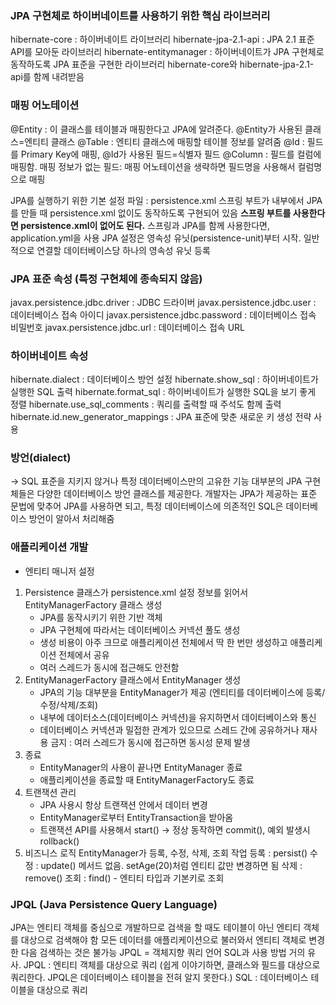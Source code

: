 
### JPA 구현체로 하이버네이트를 사용하기 위한 핵심 라이브러리
hibernate-core : 하이버네이트 라이브러리
hibernate-jpa-2.1-api : JPA 2.1 표준 API를 모아둔 라이브러리
hibernate-entitymanager : 하이버네이트가 JPA 구현체로 동작하도록 JPA 표준을 구현한 라이브러리
hibernate-core와 hibernate-jpa-2.1-api를 함께 내려받음
 

### 매핑 어노테이션
@Entity :	이 클래스를 테이블과 매핑한다고 JPA에 알려준다. @Entity가 사용된 클래스=엔티티 클래스
@Table :	엔티티 클래스에 매핑할 테이블 정보를 알려줌
@Id  : 	필드를 Primary Key에 매핑, @Id가 사용된 필드=식별자 필드
@Column	: 필드를 컬럼에 매핑함.
매핑 정보가 없는 필드: 매핑 어노테이션을 생략하면 필드명을 사용해서 컬럼명으로 매핑
 

JPA를 실행하기 위한 기본 설정 파일 : persistence.xml
스프링 부트가 내부에서 JPA를 만들 때 persistence.xml 없이도 동작하도록 구현되어 있음
**스프링 부트를 사용한다면 persistence.xml이 없어도 된다.** 스프링과 JPA를 함께 사용한다면, application.yml을 사용
JPA 설정은 영속성 유닛(persistence-unit)부터 시작. 일반적으로 연결할 데이터베이스당 하나의 영속성 유닛 등록

### JPA 표준 속성 (특정 구현체에 종속되지 않음)
javax.persistence.jdbc.driver : JDBC 드라이버
javax.persistence.jdbc.user : 데이터베이스 접속 아이디
javax.persistence.jdbc.password : 데이터베이스 접속 비밀번호
javax.persistence.jdbc.url : 데이터베이스 접속 URL
### 하이버네이트 속성
hibernate.dialect : 데이터베이스 방언 설정
hibernate.show_sql : 하이버네이트가 실행한 SQL 출력
hibernate.format_sql : 하이버네이트가 실행한 SQL을 보기 좋게 정렬
hibernate.use_sql_comments : 쿼리를 출력할 때 주석도 함께 출력
hibernate.id.new_generator_mappings : JPA 표준에 맞춘 새로운 키 생성 전략 사용
 

### 방언(dialect) 
-> SQL 표준을 지키지 않거나 특정 데이터베이스만의 고유한 기능
대부분의 JPA 구현체들은 다양한 데이터베이스 방언 클래스를 제공한다.
개발자는 JPA가 제공하는 표준 문법에 맞추어 JPA를 사용하면 되고, 특정 데이터베이스에 의존적인 SQL은 데이터베이스 방언이 알아서 처리해줌


### 애플리케이션 개발
- 엔티티 매니저 설정 
 1) Persistence 클래스가 persistence.xml 설정 정보를 읽어서 EntityManagerFactory 클래스 생성 
    - JPA를 동작시키기 위한 기반 객체
    - JPA 구현체에 따라서는 데이터베이스 커넥션 풀도 생성
    - 생성 비용이 아주 크므로 애플리케이션 전체에서 딱 한 번만 생성하고 애플리케이션 전체에서 공유
    - 여러 스레드가 동시에 접근해도 안전함
2) EntityManagerFactory 클래스에서 EntityManager 생성
    - JPA의 기능 대부분을 EntityManager가 제공 (엔티티를 데이터베이스에 등록/수정/삭제/조회)
    - 내부에 데이터소스(데이터베이스 커넥션)을 유지하면서 데이터베이스와 통신
    - 데이터베이스 커넥션과 밀접한 관계가 있으므로 스레드 간에 공유하거나 재사용 금지
        : 여러 스레드가 동시에 접근하면 동시성 문제 발생
3) 종료
    - EntityManager의 사용이 끝나면 EntityManager 종료
    - 애플리케이션을 종료할 때 EntityManagerFactory도 종료
4) 트랜잭션 관리
    - JPA 사용시 항상 트랜잭션 안에서 데이터 변경
    - EntityManager로부터 EntityTransaction을 받아옴
    - 트랜잭션 API를 사용해서 start() → 정상 동작하면 commit(), 예외 발생시 rollback()
5) 비즈니스 로직
EntityManager가 등록, 수정, 삭제, 조회 작업
등록 : persist()
수정 : update() 메서드 없음. setAge(20)처럼 엔티티 값만 변경하면 됨
삭제 : remove()
조회 : find() - 엔티티 타입과 기본키로 조회
 

### JPQL (Java Persistence Query Language)
JPA는 엔티티 객체를 중심으로 개발하므로 검색을 할 때도 테이블이 아닌 엔티티 객체를 대상으로 검색해야 함
모든 데이터를 애플리케이션으로 불러와서 엔티티 객체로 변경한 다음 검색하는 것은 불가능
JPQL = 객체지향 쿼리 언어 
SQL과 사용 방법 거의 유사.
JPQL : 엔티티 객체를 대상으로 쿼리 (쉽게 이야기하면, 클래스와 필드를 대상으로 쿼리한다. JPQL은 데이터베이스 테이블을 전혀 알지 못한다.)
SQL :  데이터베이스 테이블을 대상으로 쿼리

